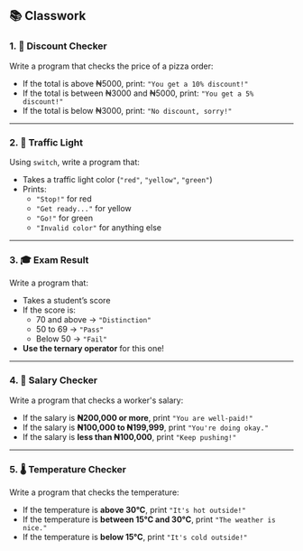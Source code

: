## 📚 Classwork

### 1. 🍕 Discount Checker  
Write a program that checks the price of a pizza order:

- If the total is above ₦5000, print: `"You get a 10% discount!"`
- If the total is between ₦3000 and ₦5000, print: `"You get a 5% discount!"`
- If the total is below ₦3000, print: `"No discount, sorry!"`

---

### 2. 🚦 Traffic Light  
Using `switch`, write a program that:

- Takes a traffic light color (`"red"`, `"yellow"`, `"green"`)
- Prints:
  - `"Stop!"` for red  
  - `"Get ready..."` for yellow  
  - `"Go!"` for green  
  - `"Invalid color"` for anything else

---

### 3. 🎓 Exam Result  
Write a program that:

- Takes a student’s score  
- If the score is:  
  - 70 and above → `"Distinction"`  
  - 50 to 69 → `"Pass"`  
  - Below 50 → `"Fail"`  
- **Use the ternary operator** for this one!

---

### 4. 💸 Salary Checker  
Write a program that checks a worker's salary:

- If the salary is **₦200,000 or more**, print `"You are well-paid!"`
- If the salary is **₦100,000 to ₦199,999**, print `"You're doing okay."`
- If the salary is **less than ₦100,000**, print `"Keep pushing!"`

---

### 5. 🌡️ Temperature Checker  
Write a program that checks the temperature:

- If the temperature is **above 30°C**, print `"It's hot outside!"`
- If the temperature is **between 15°C and 30°C**, print `"The weather is nice."`
- If the temperature is **below 15°C**, print `"It's cold outside!"`